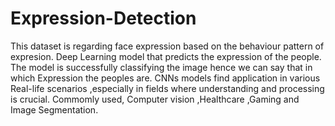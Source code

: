 # Expression-Detection
This dataset is regarding face expression based on the behaviour pattern of expresion.
Deep Learning model that predicts the expression of the people.
The model is successfully classifying the image hence we can say that in which Expression the peoples are.
CNNs models find application in various Real-life scenarios ,especially  in fields where understanding and processing is crucial.
Commomly used, Computer vision ,Healthcare ,Gaming  and Image Segmentation.
